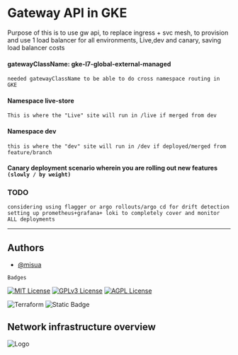 
# Gateway API in GKE

Purpose of this is to use gw api, to replace ingress + svc mesh, to provision and use 1 load balancer for all environments, Live,dev and canary, saving load balancer costs

#### gatewayClassName: gke-l7-global-external-managed

`needed gatewayClassName to be able to do cross namespace routing in GKE`


#### Namespace live-store

`This is where the "Live" site will run in /live if merged from dev`


#### Namespace dev

`this is where the "dev" site will run in /dev if deployed/merged from feature/branch`


#### Canary deployment scenario wherein you are rolling out new features `(slowly / by weight)`


### TODO
`considering using flagger or argo rollouts/argo cd for drift detection`
`setting up prometheus+grafana+ loki to completely cover and monitor ALL deployments`

---

## Authors

- [@misua](https://www.github.com/misua)



`Badges`


[![MIT License](https://img.shields.io/badge/License-MIT-green.svg)](https://choosealicense.com/licenses/mit/)
[![GPLv3 License](https://img.shields.io/badge/License-GPL%20v3-yellow.svg)](https://opensource.org/licenses/)
[![AGPL License](https://img.shields.io/badge/license-AGPL-blue.svg)](http://www.gnu.org/licenses/agpl-3.0)

![Terraform](https://img.shields.io/badge/terraform-%235835CC.svg?style=for-the-badge&logo=terraform&logoColor=white)
![Static Badge](https://img.shields.io/badge/Charles-Pogi-blue)

## Network infrastructure overview



![Logo](https://github.com/misua/progressive-deployment-template/blob/main/base.drawio.png)




